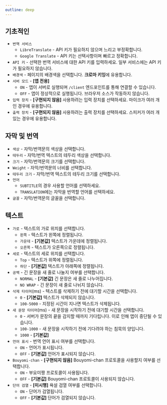 ```yaml
---
outline: deep
---
```


## 기초적인
- `번역 서비스`
   - `LibreTranslate` - API 키가 필요하지 않으며 느리고 부정확합니다.
   - `Google Translate` - API 키는 선택사항이며 빠르고 정확합니다.
- `API 키` - 선택한 번역 서비스에 대한 API 키를 입력하세요. 일부 서비스에는 API 키가 필요하지 않습니다.
- `배경색` - 페이지의 배경색을 선택합니다. **크로마 키잉**에 유용합니다.
- `서버 모드` - **[앱 전용]**
   - `ON` - 앱이 서버로 실행되며 `/client` 엔드포인트를 통해 연결할 수 있습니다.
   - `OFF` - 앱이 정상적으로 실행됩니다. 브라우저 소스가 작동하지 않습니다.
- `입력 장치` - **[구현되지 않음]** 사용하려는 입력 장치를 선택하세요. 마이크가 여러 개인 경우에 유용합니다.
- `출력 장치` - **[구현되지 않음]** 사용하려는 출력 장치를 선택하세요. 스피커가 여러 개 있는 경우에 유용합니다.


## 자막 및 번역
- `색상` - 자막/번역문의 색상을 선택합니다.
- `테두리` - 자막/번역 텍스트의 테두리 색상을 선택합니다.
- `크기` - 자막/번역문의 크기를 선택합니다.
- `Weight` - 자막/번역문의 너비를 선택합니다.
- `테두리 크기` - 자막/번역 텍스트의 테두리 크기를 선택합니다.
- `언어`
   - `SUBTITLE`의 경우 사용할 언어를 선택하세요.
   - `TRANSLATION`에는 자막을 번역할 언어를 선택하세요.
- `글꼴` - 자막/번역문의 글꼴을 선택합니다.


## 텍스트
- `가로` - 텍스트의 가로 위치를 선택합니다.
   - `왼쪽` - 텍스트가 왼쪽에 정렬됩니다.
   - `가운데` - **[기본값]** 텍스트가 가운데에 정렬됩니다.
   - `오른쪽` - 텍스트가 오른쪽으로 정렬됩니다.
- `세로` - 텍스트의 세로 위치를 선택합니다.
   - `Top` - 텍스트가 위쪽에 정렬됩니다.
   - `하단` - **[기본값]** 텍스트가 아래쪽에 정렬됩니다.
- `공백` - 긴 문장을 새 줄로 나눌지 여부를 선택합니다.
   - `NORMAL` - **[기본값]** 긴 문장은 새 줄로 나누어집니다.
   - `NO WRAP` - 긴 문장이 새 줄로 나뉘지 않습니다.
- `삭제 타이머`(ms) - 텍스트를 삭제하기 전에 대기할 시간을 선택합니다.
   - `0` - **[기본값]** 텍스트가 삭제되지 않습니다.
   - `100-5000` - 지정된 시간이 지나면 텍스트가 삭제됩니다.
- `새 문장 타이머`(ms) - 새 문장을 시작하기 전에 대기할 시간을 선택합니다.
   - `0` - 서버가 문장의 끝을 감지할 때까지 기다립니다. 이로 인해 앱이 중단될 수 있습니다.
   - `100-1000` - 새 문장을 시작하기 전에 기다려야 하는 침묵의 양입니다.
   - `1000` - **[기본값]**
- `언어 표시` - 번역 언어 표시 여부를 선택합니다.
   - `ON` - 언어가 표시됩니다.
   - `OFF` - **[기본값]** 언어가 표시되지 않습니다.
- `Bouyomi-chan` - **[구현되지 않음]** Bouyomi-chan 프로토콜을 사용할지 여부를 선택합니다.
   - `ON` - 부요미짱 프로토콜이 사용됩니다.
   - `OFF` - **[기본값]** Bouyomi-chan 프로토콜이 사용되지 않습니다.
- `단어 검열` - **[미시행]** 욕설 검열 여부를 선택합니다.
   - `ON` - 단어가 검열됩니다.
   - `OFF` - **[기본값]** 단어가 검열되지 않습니다.
